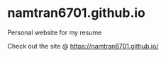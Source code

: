 # namtran6701.github.io

Personal website for my resume

Check out the site @ https://namtran6701.github.io/

